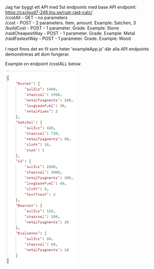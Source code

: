 Jag har byggt ett API med 5st endpoints med base API endpoint: https://cscloud7-246.lnu.se/rust-raid-calc/<br>
/costAll - GET - no parameters<br>
/cost - POST - 2 parameters. Item, amount. Example: Satchen, 3<br>
/buildCost - POST - 1 parameter. Grade. Example: Stone<br>
/raidCheapestWay - POST - 1 parameter. Grade. Example: Metal<br>
/raidFastestWay - POST - 1 parameter. Grade. Example: Wood<br>
<br>
I repot finns det en fil som heter 'exampleApp.js' där alla API endpoints demonstreras att dom fungerar.<br>

Example on endpoint /costALL below

![alt text](./images/Capture.PNG)

